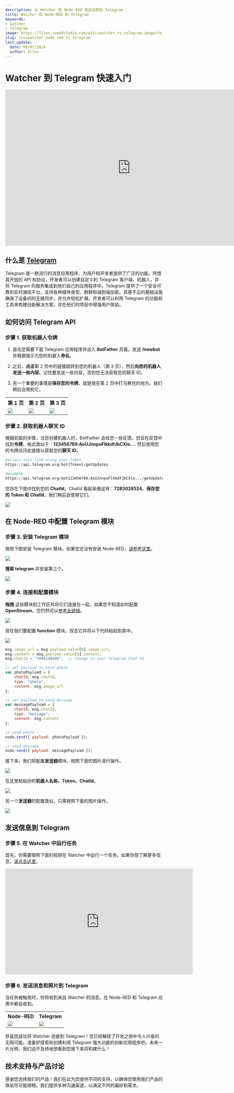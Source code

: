 ```yaml
---
description: 从 Watcher 和 Node-RED 发送消息到 Telegram
title: Watcher 和 Node-RED 到 Telegram
keywords:
- watcher
- Telegram
image: https://files.seeedstudio.com/wiki/watcher_to_telegram_image/telhead.png
slug: /cn/watcher_node_red_to_telegram
last_update:
  date: 06/07/2024
  author: Allen
---
```


# Watcher 到 Telegram 快速入门

<div class="table-center">
<iframe width="800" height="500" src="https://files.seeedstudio.com/wiki/watcher_to_telegram_image/watcher_telegram.mp4?autoplay=0" scrolling="no" border="0" frameborder="no" framespacing="0" allowfullscreen="true"> </iframe>
</div>

## 什么是 [Telegram](https://telegram.org/)

Telegram 是一款流行的消息应用程序，为用户和开发者提供了广泛的功能。凭借其开放的 API 和协议，开发者可以创建自定义的 Telegram 客户端、机器人，并将 Telegram 的服务集成到他们自己的应用程序中。Telegram 提供了一个安全可靠的实时通信平台，支持各种媒体类型、群聊和端到端加密。其基于云的基础设施确保了设备间的无缝同步，并允许轻松扩展。开发者可以利用 Telegram 的功能和工具来构建创新解决方案，并在他们的项目中增强用户体验。

## 如何访问 Telegram API

### 步骤 1. 获取机器人令牌

1. 首先您需要下载 Telegram 应用程序并进入 **BotFather** 页面。发送 **/newbot** 并根据提示为您的机器人**命名**。

2. 之后，**点击**第 2 页中的链接跳转到您的机器人（第 3 页），然后**向您的机器人发送一些内容**。记住要发送一些内容，否则您无法获取您的聊天 ID。

3. 另一个重要的事情是**保存您的令牌**，就是我在第 2 页中打马赛克的地方。我们稍后会用到它。

<div class="table-center">
  <table align="center">
    <tr>
      <th>第 1 页</th>
      <th>第 2 页</th>
      <th>第 3 页</th>
    </tr>
    <tr>
      <td><div style={{textAlign:'center'}}><img src="https://files.seeedstudio.com/wiki/watcher_to_telegram_image/10.png" style={{width:400, height:'auto'}}/></div></td>
      <td><div style={{textAlign:'center'}}><img src="https://files.seeedstudio.com/wiki/watcher_to_telegram_image/11.png" style={{width:400, height:'auto'}}/></div></td>
      <td><div style={{textAlign:'center'}}><img src="https://files.seeedstudio.com/wiki/watcher_to_telegram_image/12.png" style={{width:400, height:'auto'}}/></div></td>
    </tr>
  </table>
</div>

### 步骤 2. 获取机器人聊天 ID

根据前面的步骤，当您创建机器人时，BotFather 会给您一些反馈。您会在反馈中找到**令牌**，格式类似于：**123456789:AoUJnnpoFlkkdfJbCXlo....** 然后使用您的令牌访问此链接以获取您的**聊天 ID**。

```python
#access this link using your Token
https://api.telegram.org/bot{Token}/getUpdates

#example
https://api.telegram.org/bot123456789:AoUJnnpoFlkkdfJbCXlo.../getUpdates
```

您将在下图中找到您的 **ChatId**。ChatId 看起来像这样：**7283028524**。**保存您的 Token 和 ChatId**，我们稍后会使用它们。

<div style={{textAlign:'center'}}><img src="https://files.seeedstudio.com/wiki/watcher_to_telegram_image/1.png" style={{width:800, height:'auto'}}/></div>

## 在 Node-RED 中配置 Telegram 模块

### 步骤 3. 安装 Telegram 模块

按照下图安装 Telegram 模块。如果您还没有安装 Node-RED，[请参考这里](https://wiki.seeedstudio.com/watcher_to_node_red/)。

<div style={{textAlign:'center'}}><img src="https://files.seeedstudio.com/wiki/watcher_to_telegram_image/2.png" style={{width:500, height:'auto'}}/></div>

**搜索 telegram** 并安装第三个。

<div style={{textAlign:'center'}}><img src="https://files.seeedstudio.com/wiki/watcher_to_telegram_image/3.png" style={{width:800, height:'auto'}}/></div>

### 步骤 4. 连接和配置模块

**拖拽** 这些模块到工作区并将它们连接在一起。如果您不知道如何配置 **OpenStream**，您仍然可以[参考此链接](https://wiki.seeedstudio.com/watcher_to_node_red/)。

<div style={{textAlign:'center'}}><img src="https://files.seeedstudio.com/wiki/watcher_to_telegram_image/4.png" style={{width:1000, height:'auto'}}/></div>

现在我们要配置 **function** 模块。双击它并将以下代码粘贴到其中。

<div style={{textAlign:'center'}}><img src="https://files.seeedstudio.com/wiki/watcher_to_telegram_image/5.png" style={{width:1000, height:'auto'}}/></div>

```javascript
msg.image_url = msg.payload.value[0].image_url;
msg.content = msg.payload.value[0].content;
msg.chatId = "7098248409";  // change to your Telegram Chat ID

// set payload to send photo
var photoPayload = {
    chatId: msg.chatId,
    type: "photo",
    content: msg.image_url
};

// set payload to send message
var messagePayload = {
    chatId: msg.chatId,
    type: "message",
    content: msg.content
};

// send photo
node.send({ payload: photoPayload });

// send message
node.send({ payload: messagePayload });
```

接下来，我们将配置**发送器**模块，按照下面的图片进行操作。

<div style={{textAlign:'center'}}><img src="https://files.seeedstudio.com/wiki/watcher_to_telegram_image/6.png" style={{width:800, height:'auto'}}/></div>

在这里粘贴你的**机器人名称、Token、ChatId**。

<div style={{textAlign:'center'}}><img src="https://files.seeedstudio.com/wiki/watcher_to_telegram_image/7.png" style={{width:800, height:'auto'}}/></div>

另一个**发送器**的配置类似，只需按照下面的图片操作。

<div style={{textAlign:'center'}}><img src="https://files.seeedstudio.com/wiki/watcher_to_telegram_image/14.png" style={{width:800, height:'auto'}}/></div>

## 发送信息到 Telegram

### 步骤 5. 在 Watcher 中运行任务

首先，你需要按照下面的视频在 Watcher 中运行一个任务。如果你想了解更多信息，[请点击这里](https://wiki.seeedstudio.com/getting_started_with_watcher_task/)。

<div class="table-center">
<iframe width="600" height="338" src="https://files.seeedstudio.com/wiki/watcher_to_open_interpreter_image/run_task.mp4?autoplay=0" scrolling="no" border="0" frameborder="no" framespacing="0" allowfullscreen="true"> </iframe>
</div>

### 步骤 6. 发送消息和照片到 Telegram

当任务被触发时，你将收到来自 Watcher 的消息。在 Node-RED 和 Telegram 应用中都会收到。

<div class="table-center">
  <table align="center">
    <tr>
      <th>Node-RED</th>
      <th>Telegram</th>
    </tr>
    <tr>
      <td><div style={{textAlign:'center'}}><img src="https://files.seeedstudio.com/wiki/watcher_to_telegram_image/8.png" style={{width:1000, height:'auto'}}/></div></td>
      <td><div style={{textAlign:'center'}}><img src="https://files.seeedstudio.com/wiki/watcher_to_telegram_image/13.png" style={{width:250, height:'auto'}}/></div></td>
    </tr>
  </table>
</div>

恭喜您成功将 Watcher 连接到 Telegram！您已经解锁了开发之旅中令人兴奋的无限可能。准备好探索和创建利用 Telegram 强大功能的创新应用程序吧。未来一片光明，我们迫不及待地想看到您接下来将构建什么！

## 技术支持与产品讨论

感谢您选择我们的产品！我们在此为您提供不同的支持，以确保您使用我们产品的体验尽可能顺畅。我们提供多种沟通渠道，以满足不同的偏好和需求。

<div class="button_tech_support_container">
<a href="https://forum.seeedstudio.com/" class="button_forum"></a>
<a href="https://www.seeedstudio.com/contacts" class="button_email"></a>
</div>

<div class="button_tech_support_container">
<a href="https://discord.gg/eWkprNDMU7" class="button_discord"></a>
<a href="https://github.com/Seeed-Studio/wiki-documents/discussions/69" class="button_discussion"></a>
</div>
